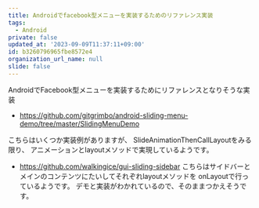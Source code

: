 ```yaml
---
title: Androidでfacebook型メニューを実装するためのリファレンス実装
tags:
  - Android
private: false
updated_at: '2023-09-09T11:37:11+09:00'
id: b3260796965fbe8572e4
organization_url_name: null
slide: false
---
```

AndroidでFacebook型メニューを実装するためにリファレンスとなりそうな実装

* https://github.com/gitgrimbo/android-sliding-menu-demo/tree/master/SlidingMenuDemo

こちらはいくつか実装例がありますが、
SlideAnimationThenCallLayoutをみる限り、
アニメーションとlayoutメソッドで実現しているようです。

* https://github.com/walkingice/gui-sliding-sidebar
こちらはサイドバーとメインのコンテンツにたいしてそれぞれlayoutメソッドを
onLayoutで行っているようです。
デモと実装がわかれているので、そのままつかえそうです。

